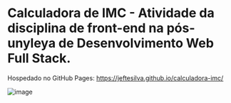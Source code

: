 # Calculadora de IMC - Atividade da disciplina de front-end na pós-unyleya de Desenvolvimento Web Full Stack.

Hospedado no GitHub Pages: https://jeftesilva.github.io/calculadora-imc/

![image](https://user-images.githubusercontent.com/11585324/199612652-e6ca9f5f-e525-4b6e-9cad-c842011f14da.png)
